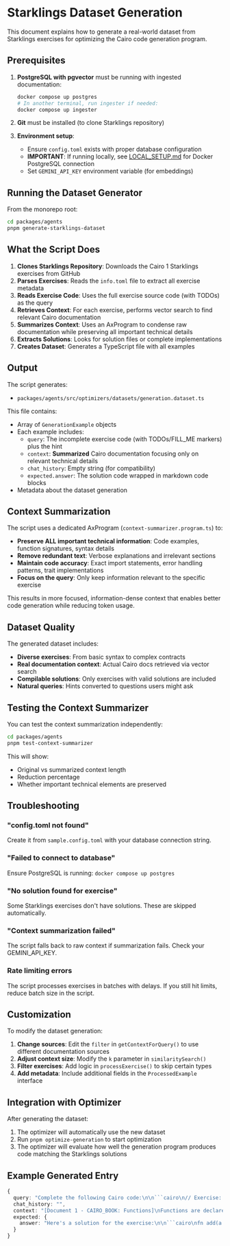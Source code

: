 # Starklings Dataset Generation

This document explains how to generate a real-world dataset from Starklings exercises for optimizing the Cairo code generation program.

## Prerequisites

1. **PostgreSQL with pgvector** must be running with ingested documentation:

   ```bash
   docker compose up postgres
   # In another terminal, run ingester if needed:
   docker compose up ingester
   ```

2. **Git** must be installed (to clone Starklings repository)

3. **Environment setup**:
   - Ensure `config.toml` exists with proper database configuration
   - **IMPORTANT**: If running locally, see [LOCAL_SETUP.md](./LOCAL_SETUP.md) for Docker PostgreSQL connection
   - Set `GEMINI_API_KEY` environment variable (for embeddings)

## Running the Dataset Generator

From the monorepo root:

```bash
cd packages/agents
pnpm generate-starklings-dataset
```

## What the Script Does

1. **Clones Starklings Repository**: Downloads the Cairo 1 Starklings exercises from GitHub
2. **Parses Exercises**: Reads the `info.toml` file to extract all exercise metadata
3. **Reads Exercise Code**: Uses the full exercise source code (with TODOs) as the query
4. **Retrieves Context**: For each exercise, performs vector search to find relevant Cairo documentation
5. **Summarizes Context**: Uses an AxProgram to condense raw documentation while preserving all important technical details
6. **Extracts Solutions**: Looks for solution files or complete implementations
7. **Creates Dataset**: Generates a TypeScript file with all examples

## Output

The script generates:

- `packages/agents/src/optimizers/datasets/generation.dataset.ts`

This file contains:

- Array of `GenerationExample` objects
- Each example includes:
  - `query`: The incomplete exercise code (with TODOs/FILL_ME markers) plus the hint
  - `context`: **Summarized** Cairo documentation focusing only on relevant technical details
  - `chat_history`: Empty string (for compatibility)
  - `expected.answer`: The solution code wrapped in markdown code blocks
- Metadata about the dataset generation

## Context Summarization

The script uses a dedicated AxProgram (`context-summarizer.program.ts`) to:

- **Preserve ALL important technical information**: Code examples, function signatures, syntax details
- **Remove redundant text**: Verbose explanations and irrelevant sections
- **Maintain code accuracy**: Exact import statements, error handling patterns, trait implementations
- **Focus on the query**: Only keep information relevant to the specific exercise

This results in more focused, information-dense context that enables better code generation while reducing token usage.

## Dataset Quality

The generated dataset includes:

- **Diverse exercises**: From basic syntax to complex contracts
- **Real documentation context**: Actual Cairo docs retrieved via vector search
- **Compilable solutions**: Only exercises with valid solutions are included
- **Natural queries**: Hints converted to questions users might ask

## Testing the Context Summarizer

You can test the context summarization independently:

```bash
cd packages/agents
pnpm test-context-summarizer
```

This will show:

- Original vs summarized context length
- Reduction percentage
- Whether important technical elements are preserved

## Troubleshooting

### "config.toml not found"

Create it from `sample.config.toml` with your database connection string.

### "Failed to connect to database"

Ensure PostgreSQL is running: `docker compose up postgres`

### "No solution found for exercise"

Some Starklings exercises don't have solutions. These are skipped automatically.

### "Context summarization failed"

The script falls back to raw context if summarization fails. Check your GEMINI_API_KEY.

### Rate limiting errors

The script processes exercises in batches with delays. If you still hit limits, reduce batch size in the script.

## Customization

To modify the dataset generation:

1. **Change sources**: Edit the `filter` in `getContextForQuery()` to use different documentation sources
2. **Adjust context size**: Modify the `k` parameter in `similaritySearch()`
3. **Filter exercises**: Add logic in `processExercise()` to skip certain types
4. **Add metadata**: Include additional fields in the `ProcessedExample` interface

## Integration with Optimizer

After generating the dataset:

1. The optimizer will automatically use the new dataset
2. Run `pnpm optimize-generation` to start optimization
3. The optimizer will evaluate how well the generation program produces code matching the Starklings solutions

## Example Generated Entry

````typescript
{
  query: "Complete the following Cairo code:\n\n```cairo\n// Exercise: Implement a function that adds two numbers\nfn add(a: u32, b: u32) -> u32 {\n    // TODO: Fill in the function body\n    ???\n}\n\n#[test]\nfn test_add() {\n    assert(add(2, 3) == 5, 'Should equal 5');\n}\n```\n\nHint: Return the sum of a and b",
  chat_history: "",
  context: "[Document 1 - CAIRO_BOOK: Functions]\nFunctions are declared with the fn keyword...",
  expected: {
    answer: "Here's a solution for the exercise:\n\n```cairo\nfn add(a: u32, b: u32) -> u32 {\n    a + b\n}\n```"
  }
}
````
